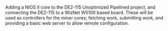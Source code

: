 Adding a NIOS II core to the DE2-115 Unoptimized Pipelined project, and 
connecting the DE2-115 to a WizNet W5100 based board. These will be used as 
controllers for the miner cores; fetching work, submitting work, and providing 
a basic web server to allow remote configuration.